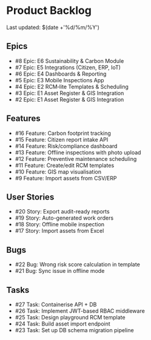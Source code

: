 # Product Backlog

Last updated: $(date +'%d/%m/%Y')

## Epics

- #8 Epic: E6 Sustainability & Carbon Module
- #7 Epic: E5 Integrations (Citizen, ERP, IoT)
- #6 Epic: E4 Dashboards & Reporting
- #5 Epic: E3 Mobile Inspections App
- #4 Epic: E2 RCM‑lite Templates & Scheduling
- #3 Epic: E1 Asset Register & GIS Integration
- #2 Epic: E1 Asset Register & GIS Integration

## Features

- #16 Feature: Carbon footprint tracking
- #15 Feature: Citizen report intake API
- #14 Feature: Risk/compliance dashboard
- #13 Feature: Offline inspections with photo upload
- #12 Feature: Preventive maintenance scheduling
- #11 Feature: Create/edit RCM templates
- #10 Feature: GIS map visualisation
- #9 Feature: Import assets from CSV/ERP

## User Stories

- #20 Story: Export audit-ready reports
- #19 Story: Auto-generated work orders
- #18 Story: Offline mobile inspection
- #17 Story: Import assets from Excel

## Bugs

- #22 Bug: Wrong risk score calculation in template
- #21 Bug: Sync issue in offline mode

## Tasks

- #27 Task: Containerise API + DB
- #26 Task: Implement JWT-based RBAC middleware
- #25 Task: Design playground RCM template
- #24 Task: Build asset import endpoint
- #23 Task: Set up DB schema migration pipeline
